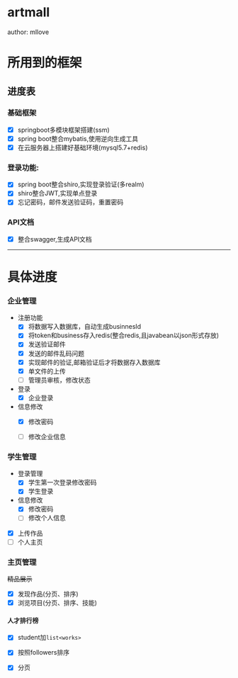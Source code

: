 # artmall  


author: mllove
# 所用到的框架
## 进度表   
 ### 基础框架  
 - [x] springboot多模块框架搭建(ssm)    
 - [x] spring boot整合mybatis,使用逆向生成工具
 - [x] 在云服务器上搭建好基础环境(mysql5.7+redis)
 ### 登录功能:   
 - [x] spring boot整合shiro,实现登录验证(多realm)   
 - [x] shiro整合JWT,实现单点登录
 - [x] 忘记密码，邮件发送验证码，重置密码
 ### API文档   
 - [x] 整合swagger,生成API文档   
  
---   
# 具体进度
 ### 企业管理   

 * 注册功能   
    - [x] 将数据写入数据库，自动生成businnesId
    - [x] 将token和business存入redis(整合redis,且javabean以json形式存放)
    - [x] 发送验证邮件   
    - [x] 发送的邮件乱码问题
    - [x] 实现邮件的验证,邮箱验证后才将数据存入数据库   
    - [x] 单文件的上传 
    - [ ] 管理员审核，修改状态       

* 登录  
    - [x] 企业登录   
* 信息修改   
    - [x] 修改密码   
    - [ ] 修改企业信息   
  
   

 ### 学生管理   
 * 登录管理        
    - [x] 学生第一次登录修改密码   
    - [x] 学生登录   
 * 信息修改   
    - [X] 修改密码   
    - [ ] 修改个人信息   
  - [x] 上传作品   
  - [ ] 个人主页   
     
 ### 主页管理   
 ~~精品展示~~ 
 - [x] 发现作品(分页、排序)
 - [x] 浏览项目(分页、排序、技能)

#### 人才排行榜   
 - [x] student加`list<works>`   
 - [x] 按照followers排序   
 - [x] 分页 
 